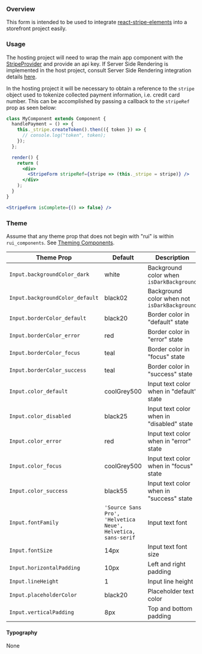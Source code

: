 ### Overview

This form is intended to be used to integrate [react-stripe-elements](https://github.com/stripe/react-stripe-elements) into a storefront project easily.

### Usage

The hosting project will need to wrap the main app component with the [StripeProvider](https://github.com/stripe/react-stripe-elements#the-stripe-context-stripeprovider) and provide an api key. If Server Side Rendering is implemented in the host project, consult Server Side Rendering integration details [here](https://github.com/stripe/react-stripe-elements#server-side-rendering-ssr).

In the hosting project it will be necessary to obtain a reference to the `stripe` object used to tokenize collected payment information, i.e. credit card number. This can be accomplished by passing a callback to the `stripeRef` prop as seen below:

```jsx static
class MyComponent extends Component {
  handlePayment = () => {
    this._stripe.createToken().then(({ token }) => {
      // console.log("token", token);
    });
  };

  render() {
    return (
      <div>
        <StripeForm stripeRef={stripe => (this._stripe = stripe)} />
      </div>
    );
  }
}
```

```jsx
<StripeForm isComplete={() => false} />
```

### Theme

Assume that any theme prop that does not begin with "rui" is within `rui_components`. See [Theming Components](./#!/Theming%20Components).

| Theme Prop                      | Default                                                      | Description                                  |
| ------------------------------- | ------------------------------------------------------------ | -------------------------------------------- |
| `Input.backgroundColor_dark`    | white                                                        | Background color when `isDarkBackground`     |
| `Input.backgroundColor_default` | black02                                                      | Background color when not `isDarkBackground` |
| `Input.borderColor_default`     | black20                                                      | Border color in "default" state              |
| `Input.borderColor_error`       | red                                                          | Border color in "error" state                |
| `Input.borderColor_focus`       | teal                                                         | Border color in "focus" state                |
| `Input.borderColor_success`     | teal                                                         | Border color in "success" state              |
| `Input.color_default`           | coolGrey500                                                  | Input text color when in "default" state     |
| `Input.color_disabled`          | black25                                                      | Input text color when in "disabled" state    |
| `Input.color_error`             | red                                                          | Input text color when in "error" state       |
| `Input.color_focus`             | coolGrey500                                                  | Input text color when in "focus" state       |
| `Input.color_success`           | black55                                                      | Input text color when in "success" state     |
| `Input.fontFamily`              | `'Source Sans Pro', 'Helvetica Neue', Helvetica, sans-serif` | Input text font                              |
| `Input.fontSize`                | 14px                                                         | Input text font size                         |
| `Input.horizontalPadding`       | 10px                                                         | Left and right padding                       |
| `Input.lineHeight`              | 1                                                            | Input line height                            |
| `Input.placeholderColor`        | black20                                                      | Placeholder text color                       |
| `Input.verticalPadding`         | 8px                                                          | Top and bottom padding                       |

#### Typography

None

